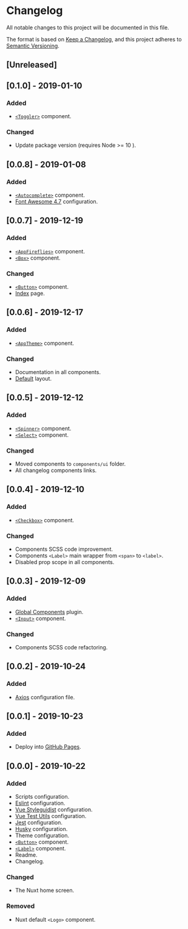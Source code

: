 # Changelog

All notable changes to this project will be documented in this file.

The format is based on [Keep a Changelog](https://keepachangelog.com/en/1.0.0/),
and this project adheres to [Semantic Versioning](https://semver.org/spec/v2.0.0.html).

## [Unreleased]

## [0.1.0] - 2019-01-10

### Added

- [`<Toggler>`](/components/ui/Toggler) component.

### Changed

- Update package version (requires Node >= 10 ).

## [0.0.8] - 2019-01-08

### Added

- [`<Autocomplete>`](/components/ui/Autocomplete) component.
- [Font Awesome 4.7](https://fontawesome.com/v4.7.0/icons) configuration.

## [0.0.7] - 2019-12-19

### Added

- [`<AppFireflies>`](/components/layout/AppFireflies) component.
- [`<Box>`](/components/ui/Box) component.

### Changed

- [`<Button>`](/components/ui/Button) component.
- [Index](/pages) page.

## [0.0.6] - 2019-12-17

### Added

- [`<AppTheme>`](/components/layout/AppTheme) component.

### Changed

- Documentation in all components.
- [Default](/layouts/default) layout.

## [0.0.5] - 2019-12-12

### Added

- [`<Spinner>`](/components/ui/Spinner) component.
- [`<Select>`](/components/ui/Select) component.

### Changed

- Moved components to `components/ui` folder.
- All changelog components links.

## [0.0.4] - 2019-12-10

### Added

- [`<Checkbox>`](/components/ui/Checkbox) component.

### Changed

- Components SCSS code improvement.
- Components `<Label>` main wrapper from `<span>` to `<label>`.
- Disabled prop scope in all components.

## [0.0.3] - 2019-12-09

### Added

- [Global Components](/plugins/global-components) plugin.
- [`<Input>`](/components/ui/Input) component.

### Changed

- Components SCSS code refactoring.

## [0.0.2] - 2019-10-24

### Added

- [Axios](https://axios.nuxtjs.org/) configuration file.

## [0.0.1] - 2019-10-23

### Added

- Deploy into [GitHub Pages](https://nuxtjs.org/faq/github-pages/).

## [0.0.0] - 2019-10-22

### Added

- Scripts configuration.
- [Eslint](https://eslint.org/) configuration.
- [Vue Styleguidist](https://vue-styleguidist.github.io/) configuration.
- [Vue Test Utils](https://vue-test-utils.vuejs.org/) configuration.
- [Jest](https://jestjs.io) configuration.
- [Husky](https://github.com/typicode/husky) configuration.
- Theme configuration.
- [`<Button>`](/components/ui/Button) component.
- [`<Label>`](/components/ui/Label) component.
- Readme.
- Changelog.

### Changed

- The Nuxt home screen.

### Removed

- Nuxt default `<Logo>` component.
